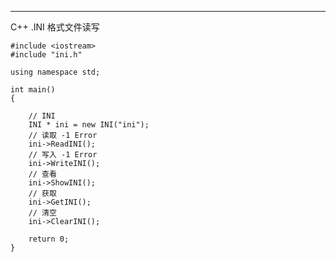 ------------
C++ .INI 格式文件读写

	#include <iostream>
	#include "ini.h"

	using namespace std;

	int main()
	{

	    // INI
	    INI * ini = new INI("ini");
	    // 读取 -1 Error
	    ini->ReadINI();
	    // 写入 -1 Error
	    ini->WriteINI();
	    // 查看
	    ini->ShowINI();
	    // 获取
	    ini->GetINI();
	    // 清空
	    ini->ClearINI();

	    return 0;
	}

